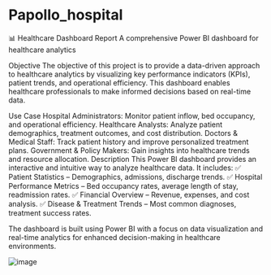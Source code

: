 # Papollo_hospital
📊 Healthcare Dashboard Report
A comprehensive Power BI dashboard for healthcare analytics

Objective
The objective of this project is to provide a data-driven approach to healthcare analytics by visualizing key performance indicators (KPIs), patient trends, and operational efficiency. This dashboard enables healthcare professionals to make informed decisions based on real-time data.

Use Case
Hospital Administrators: Monitor patient inflow, bed occupancy, and operational efficiency.
Healthcare Analysts: Analyze patient demographics, treatment outcomes, and cost distribution.
Doctors & Medical Staff: Track patient history and improve personalized treatment plans.
Government & Policy Makers: Gain insights into healthcare trends and resource allocation.
Description
This Power BI dashboard provides an interactive and intuitive way to analyze healthcare data. It includes:
✅ Patient Statistics – Demographics, admissions, discharge trends.
✅ Hospital Performance Metrics – Bed occupancy rates, average length of stay, readmission rates.
✅ Financial Overview – Revenue, expenses, and cost analysis.
✅ Disease & Treatment Trends – Most common diagnoses, treatment success rates.

The dashboard is built using Power BI with a focus on data visualization and real-time analytics for enhanced decision-making in healthcare environments.


![image](https://github.com/user-attachments/assets/7804c2f5-7404-4bcf-a307-34d6a380a8a8)
